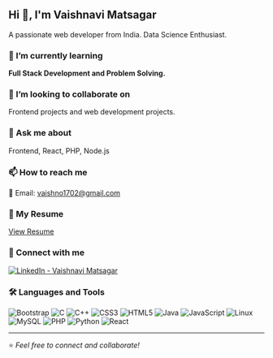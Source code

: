 ## Hi 👋, I'm  Vaishnavi Matsagar
A passionate web developer from India.  Data Science Enthusiast.

### 🌱 I’m currently learning
**Full Stack Development and Problem Solving.**

### 👯 I’m looking to collaborate on
Frontend projects and web development projects.

### 💬 Ask me about
Frontend, React, PHP, Node.js

### 📫 How to reach me
📧 Email: [vaishno1702@gmail.com](mailto:vaishno1702@gmail.com)

### 📄 My Resume
[View Resume](https://drive.google.com/file/d/1aYlY59AH5flPUF8NkVTnjZ6w3m3RxfxI/view?usp=drive_link)
### 🔗 Connect with me
[![LinkedIn - Vaishnavi Matsagar](https://img.shields.io/badge/LinkedIn-Vaishnavi%20Matsagar-blue?style=flat-square&logo=linkedin)](https://www.linkedin.com/in/vaishnavi-matsagar)


### 🛠 Languages and Tools
![Bootstrap](https://img.shields.io/badge/Bootstrap-563D7C?style=flat-square&logo=bootstrap&logoColor=white)
![C](https://img.shields.io/badge/C-A8B9CC?style=flat-square&logo=c&logoColor=black)
![C++](https://img.shields.io/badge/C++-00599C?style=flat-square&logo=c%2B%2B&logoColor=white)
![CSS3](https://img.shields.io/badge/CSS3-1572B6?style=flat-square&logo=css3&logoColor=white)
![HTML5](https://img.shields.io/badge/HTML5-E34F26?style=flat-square&logo=html5&logoColor=white)
![Java](https://img.shields.io/badge/Java-ED8B00?style=flat-square&logo=java&logoColor=white)
![JavaScript](https://img.shields.io/badge/JavaScript-F7DF1E?style=flat-square&logo=javascript&logoColor=black)
![Linux](https://img.shields.io/badge/Linux-FCC624?style=flat-square&logo=linux&logoColor=black)
![MySQL](https://img.shields.io/badge/MySQL-4479A1?style=flat-square&logo=mysql&logoColor=white)
![PHP](https://img.shields.io/badge/PHP-777BB4?style=flat-square&logo=php&logoColor=white)
![Python](https://img.shields.io/badge/Python-3776AB?style=flat-square&logo=python&logoColor=white)
![React](https://img.shields.io/badge/React-61DAFB?style=flat-square&logo=react&logoColor=black)

---
⭐️ *Feel free to connect and collaborate!*
